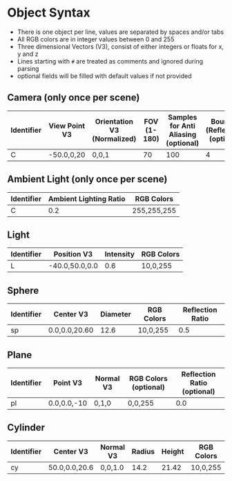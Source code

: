 # Object Syntax
- There is one object per line, values are separated by spaces and/or tabs
- All RGB colors are in integer values between 0 and 255
- Three dimensional Vectors (V3), consist of either integers or floats for x, y and z
- Lines starting with `#` are treated as comments and ignored during parsing
- optional fields will be filled with default values if not provided

## Camera (only once per scene)
| **Identifier** | **View Point V3** | **Orientation V3 (Normalized)** | **FOV (1-180)** | **Samples for Anti Aliasing** (optional) | **Bounces (Reflection)** (optional) | **Threads (1-32)** (optional) |
|----------------|-------------------|---------------------------------|-----------------|-------------------------------|--------------------------|---------------------|
| C              | -50.0,0,20        | 0,0,1                           | 70              | 100                           | 4                        | 8                   |

## Ambient Light (only once per scene)
| **Identifier** | **Ambient Lighting Ratio** | **RGB Colors** |
|----------------|----------------------------|----------------|
| C              | 0.2                        | 255,255,255    |

## Light
| **Identifier** | **Position V3** | **Intensity** | **RGB Colors** |
|----------------|-----------------|---------------|----------------|
| L              | -40.0,50.0,0.0  | 0.6           | 10,0,255       |

## Sphere
| **Identifier** | **Center V3** | **Diameter** | **RGB Colors** | **Reflection Ratio** |
|----------------|---------------|------------|----------------|----------------------|
| sp             | 0.0,0.0,20.60   | 12.6       | 10,0,255        | 0.5                  |

## Plane
| **Identifier** | **Point V3** | **Normal V3** | **RGB Colors** (optional) | **Reflection Ratio** (optional) |
|----------------|--------------|---------------|----------------|----------------------|
| pl             | 0.0,0.0,-10  | 0,1,0         | 0,0,255        | 0.0                  |

## Cylinder
| **Identifier** | **Center V3** | **Normal V3** | **Radius** | **Height** | **RGB Colors** | **Reflection Ratio** |
|----------------|---------------|---------------|------------|------------|----------------|----------------------|
| cy             | 50.0,0.0,20.6 | 0,0,1.0         | 14.2        | 21.42       | 10,0,255        | 0.0                  |